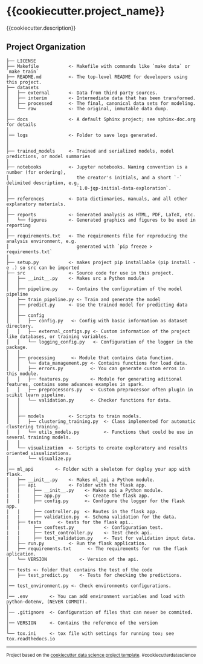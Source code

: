 {{cookiecutter.project_name}}
==============================

{{cookiecutter.description}}

Project Organization
------------

    ├── LICENSE
    ├── Makefile           <- Makefile with commands like `make data` or `make train`
    ├── README.md          <- The top-level README for developers using this project.
    ├── datasets
    │   ├── external       <- Data from third party sources.
    │   ├── interim        <- Intermediate data that has been transformed.
    │   ├── processed      <- The final, canonical data sets for modeling.
    │   └── raw            <- The original, immutable data dump.
    │
    ├── docs               <- A default Sphinx project; see sphinx-doc.org for details
    │
    │── logs               <- Folder to save logs generated.
    │
    │
    ├── trained_models     <- Trained and serialized models, model predictions, or model summaries
    │
    ├── notebooks          <- Jupyter notebooks. Naming convention is a number (for ordering),
    │                         the creator's initials, and a short `-` delimited description, e.g.
    │                         `1.0-jqp-initial-data-exploration`.
    │
    ├── references         <- Data dictionaries, manuals, and all other explanatory materials.
    │
    ├── reports            <- Generated analysis as HTML, PDF, LaTeX, etc.
    │   └── figures        <- Generated graphics and figures to be used in reporting
    │
    ├── requirements.txt   <- The requirements file for reproducing the analysis environment, e.g.
    │                         generated with `pip freeze > requirements.txt`
    │
    ├── setup.py           <- makes project pip installable (pip install -e .) so src can be imported
    ├── src                <- Source code for use in this project.
    │   ├── __init__.py    <- Makes src a Python module
    │   │   
    │   ├── pipeline.py    <- Contains the configuration of the model pipeline
    │   ├── train_pipeline.py <- Train and generate the model
    │   ├── predict.py     <- Use the trained model for predicting data
    │   │
    │   ├── config
    │   │   ├── config.py   <- Config with basic information as dataset directory.
    │   │   ├── external_configs.py <- Custom information of the project like databases, or training variables.
    │   │   └── logging_config.py   <- Configuration of the logger in the package.
    │   │
    │   ├── processing      <- Module that contains data function.
    │   │   └── data_management.py <- Contains functions for load data.
    │   │   ├── errors.py          <- You can generate custom erros in this module.
    │   │   ├── features.py        <- Module for generating aditional features, contains some advances examples in spark.
    │   │   ├── preprocessors.py   <- Custom preprocessor often plugin in scikit learn pipeline.
    │   │   └── validation.py      <- Checker functions for data.
    │   │
    │   │
    │   ├── models         <- Scripts to train models.
    │   │   ├── clustering_training.py  <- Class implemented for automatic clustering training.
    │   │   └── utils_models.py         <- Functions that could be use in several training models.
    │   │
    │   └── visualization  <- Scripts to create exploratory and results oriented visualizations.
    │       └── visualize.py
    │
    │── ml_api        <- Folder with a skeleton for deploy your app with flask.
    │   ├── __init__.py    <- Makes ml_api a Python module.
    │   ├── api            <- Folder with the flask app.
    |   |     ├── __init__.py    <- Makes api a Python module.
    |   |     ├── app.py         <- Create the flask app.
    |   |     ├── config.py      <- Configure the logger for the flask app.
    |   |     ├── controller.py  <- Routes in the flask app.
    |   |     ├── validation.py  <- Schema validation for the data.
    │   ├── tests      <- tests for the flask api..
    |   |     ├── conftest.py           <- Configuration test.
    |   |     ├── test_controller.py    <- Test check api.
    |   |     ├── test_validation.py    <- Test for validation input data.
    │   ├── run.py         <- Run the flask application.
    │   ├── requirements.txt      <- The requirements for run the flask aplication.
    │   └── VERSION            <- Version of the api.
    │
    │── tests <- folder that contains the test of the code
    │   ├── test_predict.py    <- Tests for checking the predictions.
    │
    │── test_environment.py <- Check environments configurations.
    │
    │── .env        <- You can add environment variables and load with python-dotenv, (NEVER COMMIT).
    │
    │── .gitignore  <- Configuration of files that can never be commited.
    │
    │── VERSION     <- Contains the reference of the version
    │
    └── tox.ini     <- tox file with settings for running tox; see tox.readthedocs.io


--------

<p><small>Project based on the <a target="_blank" href="https://drivendata.github.io/cookiecutter-data-science/">cookiecutter data science project template</a>. #cookiecutterdatascience</small></p>
